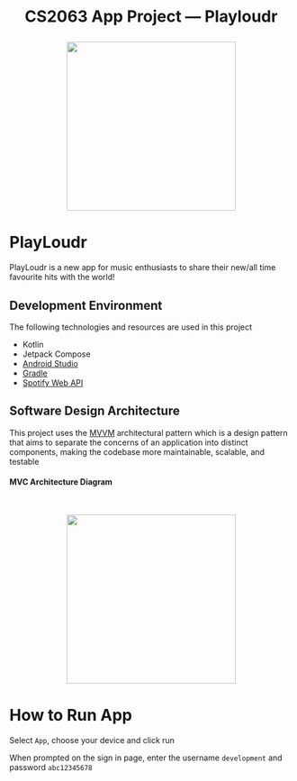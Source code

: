 # <p align="center">CS2063 App Project — Playloudr </p>

<p align="center"><img src="file:///C:/Users/Eric/Downloads/logo.svg" style="width: 300px;"/></p>
<i![Uploading logo.svg…]()
mg>

# PlayLoudr

PlayLoudr is a new app for music enthusiasts to share their new/all time favourite hits with the world!

## Development Environment

The following technologies and resources are used in this project

- Kotlin
- Jetpack Compose
- [Android Studio](https://developer.android.com/studio)
- [Gradle](https://gradle.org/)
- [Spotify Web API](https://developer.spotify.com/documentation/web-api)

## Software Design Architecture

This project uses the [MVVM](<[https://www.geeksforgeeks.org/mvc-design-pattern/](https://developer.android.com/codelabs/basic-android-kotlin-compose-viewmodel-and-state#0)>) architectural pattern which is a design pattern that aims to separate the concerns of an application into distinct components, making the codebase more maintainable, scalable, and testable

#### MVC Architecture Diagram

<br>
<p align="center"><img src="https://miro.medium.com/v2/resize:fit:1400/1*Vk4T5bmda3b4kwx53yNzTQ.png" width='300px'></p>

# How to Run App

Select `App`, choose your device and click run

When prompted on the sign in page, enter the username `development` and password `abc12345678`
